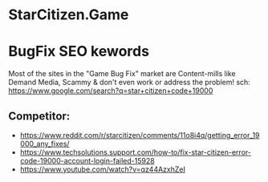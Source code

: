 # StarCitizen.Game
# BugFix SEO kewords
Most of the sites in the "Game Bug Fix" market are Content-mills like Demand Media, Scammy & don't even work or address the problem!
sch: https://www.google.com/search?q=star+citizen+code+19000 
## Competitor:
- https://www.reddit.com/r/starcitizen/comments/11o8i4q/getting_error_19000_any_fixes/
- https://www.techsolutions.support.com/how-to/fix-star-citizen-error-code-19000-account-login-failed-15928
- https://www.youtube.com/watch?v=qz44AzxhZeI
